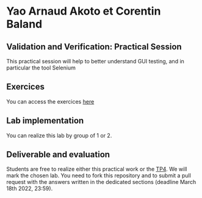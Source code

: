 # Yao Arnaud Akoto et Corentin Baland
## Validation and Verification: Practical Session

This practical session will help to better understand GUI testing, and in particular the tool Selenium

## Exercices

You can access the exercices [here](sujet.md)

## Lab implementation

You can realize this lab by group of 1 or 2. 

## Deliverable and evaluation

Students are free to realize either this practical work or the [TP4](https://github.com/selabs-ur1/VV-TP4). We will mark the chosen lab. You need to fork this repository and to submit a pull request with the answers written in the dedicated sections (deadline March 18th 2022, 23:59).
